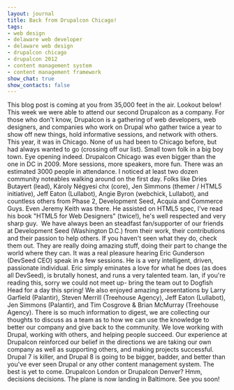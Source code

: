 ```yaml
---
layout: journal
title: Back from Drupalcon Chicago!
tags: 
- web design
- delaware web developer
- delaware web design
- drupalcon chicago
- drupalcon 2012
- content management system
- content management framework
show_chat: true
show_contacts: false
---
```


This blog post is coming at you from 35,000 feet in the air. Lookout below! This week we were able to attend our second Drupalcon as a company. For those who don&#39;t know, Drupalcon is a gathering of web developers, web designers, and companies who work on Drupal who gather twice a year to show off new things, hold informative sessions, and network with others. This year, it was in Chicago. None of us had been to Chicago before, but had always wanted to go (crossing off our list). Small town folk in a big boy town. Eye opening indeed. Drupalcon Chicago was even bigger than the one in DC in 2009. More sessions, more speakers, more fun. There was an estimated 3000 people in attendance. I noticed at least two dozen community noteables walking around on the first day. Folks like Dries Butayert (lead), K&aacute;roly N&eacute;gyesi chx (core), Jen Simmons (themer / HTML5 initiative), Jeff Eaton (Lullabot), Angie Byron (webchick, Lullabot), and countless others from Phase 2, Development Seed, Acquia and Commerce Guys. Even Jeremy Keith was there. He assisted on HTML5 spec, I&#39;ve read his book &quot;HTML5 for Web Designers&quot; (twice!), he&#39;s well respected and very sharp guy.&nbsp; We have always been an steadfast fan/supporter of our friends at Development Seed (Washington D.C.) from their work, their contributions and their passion to help others. If you haven&#39;t seen what they do, check them out. They are really doing amazing stuff, doing their part to change the world where they can. It was a real pleasure hearing Eric Gunderson (DevSeed CEO) speak in a few sessions. He is a very intelligent, driven, passionate individual. Eric simply eminates a love for what he does (as does all DevSeed), is brutally honest, and runs a very talented team. Ian, if you&#39;re reading this, sorry we could not meet up- bring the team out to Dogfish Head for a day this spring! We also enjoyed amazing presentations by Larry Garfield (Palantir), Steven Merrill (Treehouse Agency), Jeff Eaton (Lullabot), Jen Simmons (Palantir), and Tim Cosgrove &amp; Brian McMurray (Treehouse Agency). There is so much information to digest, we are collecting our thoughts to discuss as a team as to how we can use the knowledge to better our company and give back to the community. We love working with Drupal, working with others, and helping people succeed. Our experience at Drupalcon reinforced our belief in the directions we are taking our own company as well as supporting others, and making projects successful. Drupal 7 is killer, and Drupal 8 is going to be bigger, badder, and better than you&#39;ve ever seen Drupal or any other content management system. The best is yet to come. Drupalcon London or Drupalcon Denver? Hmm, decisions decisions. The plane is now landing in Baltimore. See you soon!